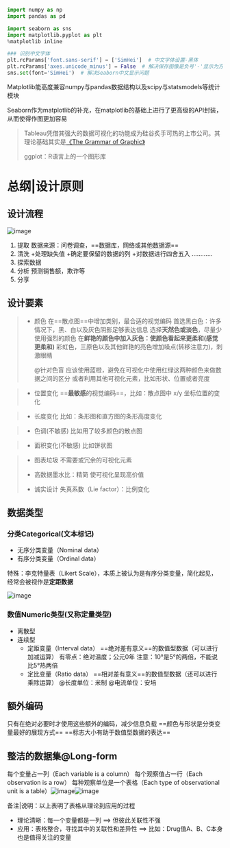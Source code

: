```python
import numpy as np
import pandas as pd

import seaborn as sns
import matplotlib.pyplot as plt
%matplotlib inline

### 识别中文字体
plt.rcParams['font.sans-serif'] = ['SimHei']  # 中文字体设置-黑体
plt.rcParams['axes.unicode_minus'] = False  # 解决保存图像是负号'-'显示为方块的问题
sns.set(font='SimHei')  # 解决Seaborn中文显示问题
```

Matplotlib能高度兼容numpy与pandas数据结构以及scipy与statsmodels等统计模块

Seaborn作为matplotlib的补充，在matplotlib的基础上进行了更高级的API封装，从而使得作图更加容易



> Tableau凭借其强大的数据可视化的功能成为硅谷炙手可热的上市公司。其理论基础其实是[《The Grammar of Graphic》](http://www.cs.uic.edu/~wilkinson/TheGrammarOfGraphics/GOG.html)
>
> ggplot：R语言上的一个图形库



# 总纲|设计原则

## 设计流程

![image](https://cdn.nlark.com/yuque/0/2020/png/1136179/1591174761950-001a6c39-d186-41f0-87d3-4bfe0cdbba47.png)



1. 提取
   数据来源：问卷调查，==数据库，网络或其他数据源==
2. 清洗
   +处理缺失值
   +确定要保留的数据的列
   +对数据进行四舍五入
   …………
3. 探索数据
4. 分析
   预测销售额，欺诈等
5. 分享



## 设计要素

> - 颜色
>   在==散点图==中增加类别，最合适的视觉编码
>   首选黑白色：许多情况下，黑、白以及灰色阴影足够表达信息
>   选择**天然色或淡色**，尽量少使用强烈的颜色
>   在**鲜艳的颜色中加入灰色：使颜色看起来更柔和(感觉更柔和)**
>   彩虹色，三原色以及其他鲜艳的亮色增加噪点(转移注意力)，刺激眼睛
>   
>   @针对色盲
>   应该使用蓝橙，避免在可视化中使用红绿这两种颜色来做数据之间的区分
>   或者利用其他可视化元素，比如形状、位置或者亮度



> - 位置变化
>   ==**最敏感**的视觉编码==，比如：散点图中 x/y 坐标位置的变化



> - 长度变化
>   比如：条形图和直方图的条形高度变化



> - 色调(不敏感)
>   比如用了较多颜色的散点图



> - 面积变化(不敏感)
>   比如饼状图



> - 图表垃圾
>   不需要或冗余的可视化元素
> 
> - 高数据墨水比：精简
>   使可视化呈现高价值
> - 诚实设计
>   失真系数（Lie factor）：比例变化





## 数据类型

### 分类Categorical(文本标记)

- 无序分类变量（Nominal data）
- 有序分类变量（Ordinal data）

特殊：李克特量表（Likert Scale），本质上被认为是有序分类变量，简化起见，经常会被视作是**定距数据**

![image](https://cdn.nlark.com/yuque/0/2020/png/1136179/1591174761893-ca3b45cd-2a2c-4275-b0e3-3e6700b0392d.png)



### 数值Numeric类型(又称定量类型)

- 离散型
- 连续型
  - 定距变量（Interval data）
    ==绝对差有意义==的数值型数据（可以进行加减运算）
    有零点：绝对温度；公元0年
    注意：10°是5°的两倍，不能说比5°热两倍
  - 定比变量（Ratio data）
    ==相对差有意义==的数值型数据（还可以进行乘除运算）
    @长度单位：米制
    @电流单位：安培





## 额外编码

只有在绝对必要时才使用这些额外的编码，减少信息负载
==颜色与形状是分类变量最好的展现方式==
==标志大小有助于数值型数据的表达==





## 整洁的数据集@Long-form

每个变量占一列（Each variable is a column）
每个观察值占一行（Each observation is a row）
每种观察单位是一个表格（Each type of observational unit is a table）![image](https://cdn.nlark.com/yuque/0/2020/png/1136179/1591174762003-39bbd6de-5069-41e5-9e4f-6cc82962427d.png)![image](https://cdn.nlark.com/yuque/0/2020/png/1136179/1591174762102-9d2b510c-f98b-4b5b-9c4e-a49e65bc6da7.png)

备注|说明：以上表明了表格从理论到应用的过程

- 理论清晰：每一个变量都是一列 ==> 但彼此关联性不强
- 应用：表格整合，寻找其中的关联性和差异性 ==> 比如：Drug值A、B、C本身也是值得关注的变量
